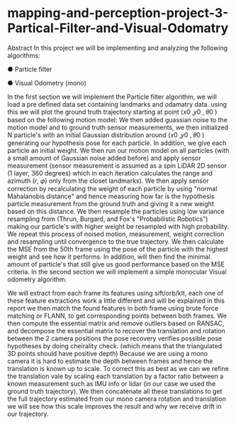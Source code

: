 # mapping-and-perception-project-3-Partical-Filter-and-Visual-Odomatry

Abstract
In this project we will be implementing and analyzing the following algorithms:

● Particle filter

● Visual Odometry (mono)

In the first section we will implement the Particle filter algorithm, we will load a pre defined data 
set containing landmarks and odamatry data. using this we will plot the ground truth trajectory 
starting at point (𝑥0
,𝑦0
, 𝜃0
) based on the following motion model:
We then added guassian noise to the motion model and to ground truth sensor measurements, 
we then initialized N particle's with an initial Gaussian distribution around (𝑥0
,𝑦0
, 𝜃0
) generating 
our hypothesis pose for each particle. In addition, we give each particle an initial weight. We 
then run our motion model on all particles (with a small amount of Gaussian noise added 
before) and apply sensor measurement (sensor measurement is assumed as a spin LiDAR 2D 
sensor (1 layer, 360 degrees) which in each iteration calculates the range and azimuth (𝑟, 𝜑) 
only from the closet landmarks).
We then apply sensor correction by recalculating the weight of each particle by using "normal 
Mahalanobis distance" and hence measuring how far is the hypothesis particle measurement 
from the ground truth and giving it a new weight based on this distance. We then resample the 
particles using low variance resampling from (Thrun, Burgard, and Fox's "Probabilistic 
Robotics") making our particle's with higher weight be resampled with high probability. We 
repeat this process of noised motion, measurement, weight correction and resampling until 
convergence to the true trajectory. We then calculate the MSE from the 50th frame using the 
pose of the particle with the highest weight and see how it performs. In addition, will then find 
the minimal amount of particle's that still give us good performance based on the MSE criteria.
In the second section we will implement a simple monocular Visual odometry algorithm.


We will extract from each frame its features using sift/orb/klt, each one of these feature 
extractions work a little different and will be explained in this report we then match the found 
features in both frame using brute force matching or FLANN, to get corresponding points 
between both frames. We then compute the essential matrix and remove outliers based on 
RANSAC, and decompose the essential matrix to recover the translation and rotation between 
the 2 camera positions the pose recovery verifies possible pose hypotheses by doing cheirality 
check. (which means that the triangulated 3D points should have positive depth)
Because we are using a mono camera it is hard to estimate the depth between frames and 
hence the translation is known up to scale. To correct this as best as we can we refine the 
translation vale by scaling each translation by a factor ratio between a known measurement 
such as IMU info or lidar (in our case we used the ground truth trajectory).
We then concatenate all these translations to get the full trajectory estimated from our mono 
camera rotation and translation we will see how this scale improves the result and why we 
receive drift in our trajectory.
